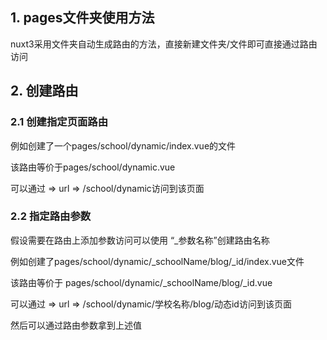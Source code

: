 ## 1. pages文件夹使用方法
nuxt3采用文件夹自动生成路由的方法，直接新建文件夹/文件即可直接通过路由访问

## 2. 创建路由
### 2.1 创建指定页面路由
例如创建了一个pages/school/dynamic/index.vue的文件

该路由等价于pages/school/dynamic.vue

可以通过 => url => /school/dynamic访问到该页面


### 2.2 指定路由参数
假设需要在路由上添加参数访问可以使用 “_参数名称”创建路由名称

例如创建了pages/school/dynamic/_schoolName/blog/_id/index.vue文件

该路由等价于 pages/school/dynamic/_schoolName/blog/_id.vue

可以通过 => url => /school/dynamic/学校名称/blog/动态id访问到该页面

然后可以通过路由参数拿到上述值
